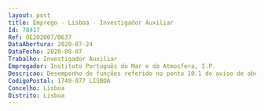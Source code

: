 ```yaml
--- 
layout: post
title: Emprego - Lisboa - Investigador Auxiliar
Id: 78417
Ref: OE202007/0637
DataAbertura: 2020-07-24
DataFecho: 2020-08-07
Trabalho: Investigador Auxiliar
Empregador: Instituto Português do Mar e da Atmosfera, I.P.
Descricao: Desempenho de funções referido no ponto 10.1 do aviso de abertura, no âmbito do Projeto PNAB, cujo financiamento está previsto no Programa Mar 2020 no quadro do Projeto Mar03.02.01 FEAMP0015 PNAB2020 2021, integrando a respetiva equipa científica.
CodigoPostal: 1749-077 LISBOA
Concelho: Lisboa
Distrito: Lisboa
--- 
```

